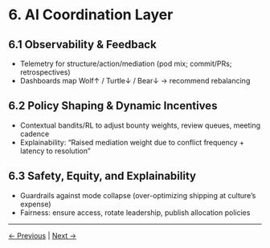 # 6. AI Coordination Layer

## 6.1 Observability & Feedback
- Telemetry for structure/action/mediation (pod mix; commit/PRs; retrospectives)
- Dashboards map Wolf↑ / Turtle↓ / Bear↓ → recommend rebalancing

## 6.2 Policy Shaping & Dynamic Incentives
- Contextual bandits/RL to adjust bounty weights, review queues, meeting cadence
- Explainability: “Raised mediation weight due to conflict frequency + latency to resolution”

## 6.3 Safety, Equity, and Explainability
- Guardrails against mode collapse (over-optimizing shipping at culture’s expense)
- Fairness: ensure access, rotate leadership, publish allocation policies

---

[← Previous](05-harmonic-adhocracy.md) | [Next →](07-case-studies.md)
